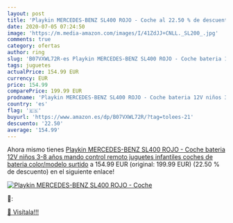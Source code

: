 ```yaml
---
layout: post
title: 'Playkin MERCEDES-BENZ SL400 ROJO - Coche al 22.50 % de descuento'
date: 2020-07-05 07:24:50
image: 'https://m.media-amazon.com/images/I/41ZdJJ+CNLL._SL200_.jpg'
comments: true
category: ofertas
author: ring
slug: 'B07VXWL72R-es Playkin MERCEDES-BENZ SL400 ROJO - Coche bateria 12V niños...'
tags: juguetes
actualPrice: 154.99 EUR
currency: EUR
price: 154.99
comparePrice: 199.99 EUR
prodname: 'Playkin MERCEDES-BENZ SL400 ROJO - Coche bateria 12V niños 3-8 años mando control remoto juguetes infantiles coches de bateria   color/modelo surtido'
country: 'es'
flag: '🇪🇸'
buyurl: 'https://www.amazon.es/dp/B07VXWL72R/?tag=tolees-21'
descuento: '22.50'
average: '154.99'
---
```


Ahora mismo tienes [Playkin MERCEDES-BENZ SL400 ROJO - Coche bateria 12V niños 3-8 años mando control remoto juguetes infantiles coches de bateria   color/modelo surtido](https://www.amazon.es/dp/B07VXWL72R/?tag=tolees-21) a 154.99 EUR (original: 199.99 EUR) (22.50 %  de descuento) en el siguiente enlace!

[![Playkin MERCEDES-BENZ SL400 ROJO - Coche](https://m.media-amazon.com/images/I/41ZdJJ+CNLL._SL200_.jpg)](https://www.amazon.es/dp/B07VXWL72R/?tag=tolees-21)

🔎:


[🛒 Visítala!!!](https://www.amazon.es/dp/B07VXWL72R/?tag=tolees-21)
